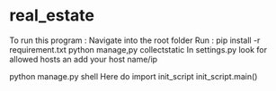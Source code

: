 # real_estate
To run this program :
Navigate into the root folder
Run :
pip install -r requirement.txt
python manage,py collectstatic
In settings.py look for allowed hosts an add your host name/ip

python manage.py shell
Here do
import init_script
init_script.main()
